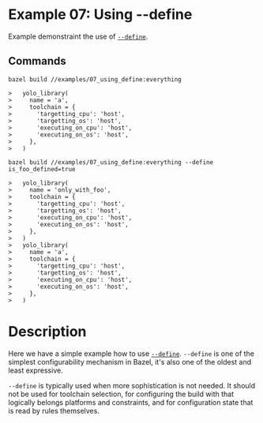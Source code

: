 # Example 07: Using --define

Example demonstraint the use of
[`--define`](https://docs.bazel.build/versions/master/command-line-reference.html#flag--define).

## Commands

```
bazel build //examples/07_using_define:everything

>   yolo_library(
>     name = 'a',
>     toolchain = {
>       'targetting_cpu': 'host',
>       'targetting_os': 'host',
>       'executing_on_cpu': 'host',
>       'executing_on_os': 'host',
>     },
>   )

bazel build //examples/07_using_define:everything --define is_foo_defined=true

>   yolo_library(
>     name = 'only_with_foo',
>     toolchain = {
>       'targetting_cpu': 'host',
>       'targetting_os': 'host',
>       'executing_on_cpu': 'host',
>       'executing_on_os': 'host',
>     },
>   )
>   yolo_library(
>     name = 'a',
>     toolchain = {
>       'targetting_cpu': 'host',
>       'targetting_os': 'host',
>       'executing_on_cpu': 'host',
>       'executing_on_os': 'host',
>     },
>   )

```

# Description

Here we have a simple example how to use
[`--define`](https://docs.bazel.build/versions/master/command-line-reference.html#flag--define).
`--define` is one of the simplest configurability mechanism in Bazel, it's also
one of the oldest and least expressive.

`--define` is typically used when more sophistication is not needed. It should
not be used for toolchain selection, for configuring the build with that
logically belongs platforms and constraints, and for configuration state that is
read by rules themselves.


